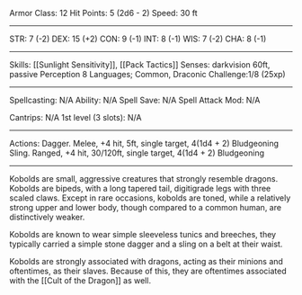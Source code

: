 Armor Class: 12
Hit Points: 5 (2d6 - 2)
Speed: 30 ft

---
STR: 7 (-2)
DEX: 15 (+2)
CON: 9 (-1)
INT: 8 (-1)
WIS: 7 (-2)
CHA: 8 (-1)

---
Skills: [[Sunlight Sensitivity]], [[Pack Tactics]]
Senses: darkvision 60ft, passive Perception 8
Languages; Common, Draconic
Challenge:1/8 (25xp)

---
Spellcasting: N/A
Ability: N/A
Spell Save: N/A 
Spell Attack Mod: N/A

Cantrips: N/A
1st level (3 slots): N/A

---
Actions: 
Dagger. Melee, +4 hit, 5ft, single target, 4(1d4 + 2) Bludgeoning
Sling. Ranged, +4 hit, 30/120ft, single target, 4(1d4 + 2) Bludgeoning

---
Kobolds are small, aggressive creatures that strongly resemble dragons. Kobolds are bipeds, with a long tapered tail, digitigrade legs with three scaled claws. Except in rare occasions, kobolds are toned, while a relatively strong upper and lower body, though compared to a common human, are distinctively weaker. 

Kobolds are known to wear simple sleeveless tunics and breeches, they typically carried a simple stone dagger and a sling on a belt at their waist. 

Kobolds are strongly associated with dragons, acting as their minions and oftentimes, as their slaves. Because of this, they are oftentimes associated with the [[Cult of the Dragon]] as well. 
